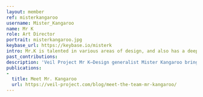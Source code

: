 ```yaml
---
layout: member
ref: misterkangaroo
username: Mister_Kangaroo
name: Mr K
role: Art Director
portrait: misterkangaroo.jpg
keybase_url: https://keybase.io/misterk 
intro: Mr.K is talented in various areas of design, and also has a deep functional understanding of cryptocurrency. As a lover of technology, Bitcoin piqued Mr.K’s interest in 2009, and he has been involved in crypto ever since. Mr.K not only provides Veil with high quality graphic design work, but his time in the space regularly provides informed perspectives on multiple levels for Veil.
past_contributions: 
description: 'Veil Project Mr K—Design generalist Mister Kangaroo brings a wealth of experience in crypto and a passion for design Veil is grateful to leverage to its advantage. Read more here.'
publications:
- 
  title: Meet Mr. Kangaroo
  url: https://veil-project.com/blog/meet-the-team-mr-kangaroo/
---
```

